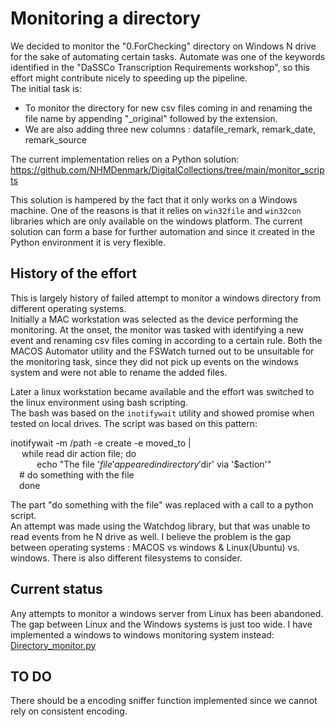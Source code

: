# Monitoring a directory 
We decided to monitor the "0.ForChecking" directory on Windows N drive for the sake of automating certain tasks. Automate was one of the keywords identified in the "DaSSCo Transcription Requirements workshop", so this effort might contribute nicely to speeding up the pipeline.  
The initial task is:
* To monitor the directory for new csv files coming in and renaming the file name by appending "_original" followed by the extension.
* We are also adding three new columns : datafile_remark, remark_date, remark_source
   
The current implementation relies on a Python solution:
https://github.com/NHMDenmark/DigitalCollections/tree/main/monitor_scripts 

This solution is hampered by the fact that it only works on a Windows machine. One of the reasons is that it relies on `win32file` and `win32con` libraries which are only available on the windows platform.
The current solution can form a base for further automation and since it created in the Python environment it is very flexible.



## History of the effort
This is largely  history of failed attempt to monitor a windows directory from different operating systems.  
Initially a MAC workstation was selected as the device performing the monitoring. At the onset, the monitor was tasked with identifying a new event and renaming csv files coming in according to a certain rule.
Both the MACOS Automator utility and the FSWatch turned out to be unsuitable for the monitoring task, since they did not pick up events on the windows system and were not able to rename the added files.  

Later a linux workstation became available and the effort was switched to the linux environment using bash scripting.  
The bash was based on the `inotifywait` utility and showed promise when tested on local drives. The script was based on this pattern:

inotifywait -m /path -e create -e moved_to |  
       &emsp; while read dir action file; do  
            &emsp;&emsp;&emsp;echo "The file '$file' appeared in directory '$dir' via '$action'"  
            &emsp;# do something with the file  
        &emsp;done  

The part "do something with the file" was replaced with a call to a python script.  
An attempt was made using the Watchdog library, but that was unable to read events from he N drive as well.
I believe the problem is the gap between operating systems : MACOS vs windows & Linux(Ubuntu) vs. windows. There is also different filesystems to consider.

## Current status
Any attempts to monitor a windows server from Linux has been abandoned. The gap between Linux and the Windows systems is just too wide.
I have implemented a windows to windows monitoring system instead: [Directory_monitor.py](https://github.com/NHMDenmark/Mass-Digitizer/blob/main/monitor_script/directory_monitor.py)

## TO DO
There should be a encoding sniffer function implemented since we cannot rely on consistent encoding.
   
